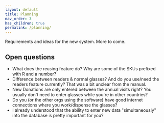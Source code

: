 ```yaml
---
layout: default
title: Planning
nav_order: 3
has_children: true
permalink: /planning/
---
```


Requirements and ideas for the new system. More to come.

## Open questions

- What does the reusing feature do? Why are some of the SKUs prefixed with R and a number?
- Difference between readers & normal glasses? And do you use/need the readers feature currently? That was a bit unclear from the manual.
- New Donations are only entered between the annual visits right? You usually don't need to enter glasses while you're in other countries?
- Do you (or the other orgs using the software) have good internet connections where you work/dispense the glasses?
- I already understood that the ability to enter new data "simultaneously" into the database is pretty important for you?
